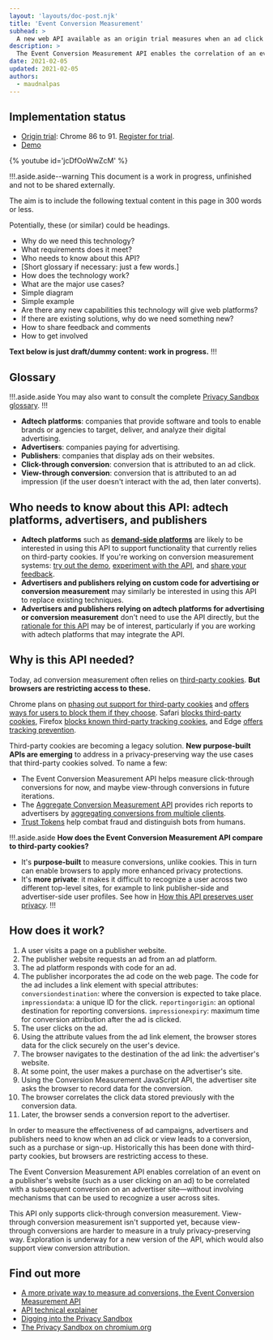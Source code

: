 ```yaml
---
layout: 'layouts/doc-post.njk'
title: 'Event Conversion Measurement'
subhead: >
  A new web API available as an origin trial measures when an ad click leads to a conversion, without using cross-site identifiers.
description: >
  The Event Conversion Measurement API enables the correlation of an event on a publisher's website with a subsequent conversion on an advertiser site without involving mechanisms that can be used to recognize a user across sites.
date: 2021-02-05
updated: 2021-02-05
authors:
  - maudnalpas
---
```


## Implementation status

* [Origin trial](https://web.dev/origin-trials/): Chrome 86 to 91. [Register for trial](https://developer.chrome.com/origintrials/#/view_trial/3411476717733150721).
* [Demo](https://goo.gle/demo-event-level-conversion-measurement-api) 


{% youtube 
	id='jcDfOoWwZcM' 
%}


!!!.aside.aside--warning
This document is a work in progress, unfinished and not to be shared externally.

The aim is to include the following textual content in this page in 300 words or less. 

Potentially, these (or similar) could be headings.

* Why do we need this technology? 
* What requirements does it meet?
* Who needs to know about this API?
* [Short glossary if necessary: just a few words.]
* How does the technology work?
* What are the major use cases?
* Simple diagram
* Simple example
* Are there any new capabilities this technology will give web platforms?
* If there are existing solutions, why do we need something new? 
* How to share feedback and comments
* How to get involved

**Text below is just draft/dummy content: work in progress.**
!!!


## Glossary

!!!.aside.aside
You may also want to consult the complete [Privacy Sandbox glossary](/docs/privacy-sandbox/glossary/).
!!!

- **Adtech platforms**: companies that provide software and tools to enable brands or agencies to
  target, deliver, and analyze their digital advertising.
- **Advertisers**: companies paying for advertising.
- **Publishers**: companies that display ads on their websites.
- **Click-through conversion**: conversion that is attributed to an ad click.
- **View-through conversion**: conversion that is attributed to an ad impression (if the user
  doesn't interact with the ad, then later converts).


## Who needs to know about this API: adtech platforms, advertisers, and publishers

- **Adtech platforms** such as **[demand-side
  platforms](https://en.wikipedia.org/wiki/Demand-side_platform)** are likely to be interested in
  using this API to support functionality that currently relies on third-party cookies. If you're
  working on conversion measurement systems: [try out the demo](#demo), [experiment with the
  API](#experiment-with-the-api), and [share your feedback](#share-your-feedback).
- **Advertisers and publishers relying on custom code for advertising or conversion measurement**
  may similarly be interested in using this API to replace existing techniques.
- **Advertisers and publishers relying on adtech platforms for advertising or conversion
  measurement** don't need to use the API directly, but the [rationale for this
  API](#why-is-this-needed) may be of interest, particularly if you are working with adtech
  platforms that may integrate the API.


## Why is this API needed?

Today, ad conversion measurement often relies on [third-party
cookies](https://developer.mozilla.org/en-US/docs/Web/HTTP/Cookies#Third-party_cookies). **But
browsers are restricting access to these.**

Chrome plans on [phasing out support for third-party
cookies](https://blog.chromium.org/2020/01/building-more-private-web-path-towards.html) and [offers
ways for users to block them if they
choose](https://support.google.com/chrome/answer/95647?co=GENIE.Platform%3DDesktop&hl=en). Safari
[blocks third-party
cookies](https://webkit.org/blog/10218/full-third-party-cookie-blocking-and-more/), Firefox [blocks
known third-party tracking
cookies](https://blog.mozilla.org/blog/2019/09/03/todays-firefox-blocks-third-party-tracking-cookies-and-cryptomining-by-default),
and Edge [offers tracking
prevention](https://support.microsoft.com/en-us/help/4533959/microsoft-edge-learn-about-tracking-prevention?ocid=EdgePrivacySettings-TrackingPrevention).

Third-party cookies are becoming a legacy solution. **New purpose-built APIs are emerging** to
address in a privacy-preserving way the use cases that third-party cookies solved. To name a few:

- The Event Conversion Measurement API helps measure click-through conversions for now, and maybe
  view-through conversions in future iterations.
- The [Aggregate Conversion Measurement
  API](https://github.com/WICG/conversion-measurement-api/blob/master/AGGREGATE.md) provides rich
  reports to advertisers by [aggregating conversions from multiple
  clients](https://github.com/WICG/conversion-measurement-api/blob/master/SERVICE.md).
- [Trust Tokens](https://web.dev/trust-tokens/) help combat fraud and distinguish bots from humans.

!!!.aside.aside
**How does the Event Conversion Measurement API compare to third-party cookies?**

* It's **purpose-built** to measure conversions, unlike cookies. This in turn can enable browsers to
  apply more enhanced privacy protections.
* It's **more private**: it makes it difficult to recognize a user across two different top-level
  sites, for example to link publisher-side and advertiser-side user profiles. See how in [How
  this API preserves user privacy](#how-this-api-preserves-user-privacy).
!!!


## How does it work?

1. A user visits a page on a publisher website.
1. The publisher website requests an ad from an ad platform.
1. The ad platform responds with code for an ad.
1. The publisher incorporates the ad code on the web page. The code for the ad includes a link element with special attributes:
`conversiondestination`: where the conversion is expected to take place.
`impressiondata`: a unique ID for the click.
`reportingorigin`: an optional destination for reporting conversions.
`impressionexpiry`: maximum time for conversion attribution after the ad is clicked.
1. The user clicks on the ad.
1. Using the attribute values from the ad link element, the browser stores data for the click securely on the user's device.
1. The browser navigates to the destination of the ad link: the advertiser's website.
1. At some point, the user makes a purchase on the advertiser's site.
1. Using the Conversion Measurement JavaScript API, the advertiser site asks the browser to record data for the conversion.
1. The browser correlates the click data stored previously with the conversion data.
1. Later, the browser sends a conversion report to the advertiser.

In order to measure the effectiveness of ad campaigns, advertisers and publishers need to know when an ad click or view leads to a conversion, such as a purchase or sign-up. Historically this has been done with third-party cookies, but browsers are restricting access to these.

The Event Conversion Measurement API enables correlation of an event on a publisher's website (such as a user clicking on an ad) to be correlated with a subsequent conversion on an advertiser site—without involving mechanisms that can be used to recognize a user across sites.

This API only supports click-through conversion measurement. View-through conversion measurement isn't supported yet, because view-through conversions are harder to measure in a truly privacy-preserving way. Exploration is underway for a new version of the API, which would also support view conversion attribution.


## Find out more

* [A more private way to measure ad conversions, the Event Conversion Measurement API](https://web.dev/conversion-measurement/)
* [API technical explainer](https://github.com/WICG/floc)
* [Digging into the Privacy Sandbox](web.dev/digging-into-the-privacy-sandbox)
* [The Privacy Sandbox on chromium.org](chromium.org/Home/chromium-privacy/privacy-sandbox)